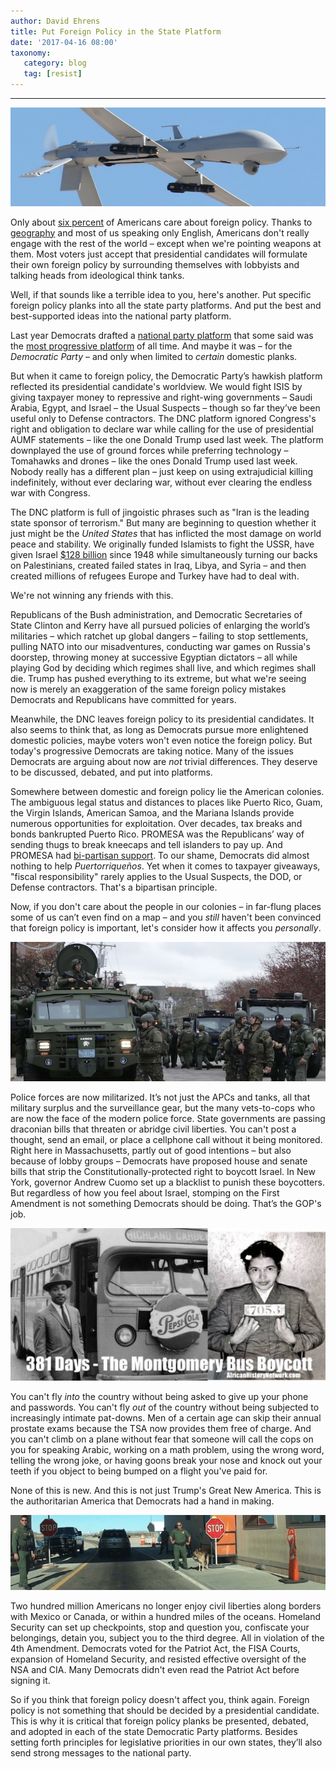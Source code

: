 ```yaml
---
author: David Ehrens
title: Put Foreign Policy in the State Platform
date: '2017-04-16 08:00'
taxonomy:
   category: blog
   tag: [resist]
---
```

---

![](drone.jpg)

Only about [six percent](http://www.thedailybeast.com/articles/2014/07/31/american-voters-don-t-get-foreign-policy.html) of Americans care about foreign policy. Thanks to [geography](https://www.stratfor.com/weekly/american-publics-indifference-foreign-affairs) and most of us speaking only English, Americans don't really engage with the rest of the world – except when we're pointing weapons at them. Most voters just accept that presidential candidates will formulate their own foreign policy by surrounding themselves with lobbyists and talking heads from ideological think tanks.

Well, if that sounds like a terrible idea to you, here's another. Put specific foreign policy planks into all the state party platforms. And put the best and best-supported ideas into the national party platform.

Last year Democrats drafted a [national party platform](http://www.presidency.ucsb.edu/papers_pdf/117717.pdf) that some said was the [most progressive platform](http://progressive.org/dispatches/most-progressive-dem-platform-history-hawkish-foreign-policy/) of all time. And maybe it was – for the *Democratic Party* – and only when limited to *certain* domestic planks.

But when it came to foreign policy, the Democratic Party’s hawkish platform reflected its presidential candidate's worldview. We would fight ISIS by giving taxpayer money to repressive and right-wing governments – Saudi Arabia, Egypt, and Israel – the Usual Suspects – though so far they’ve been useful only to Defense contractors. The DNC platform ignored Congress's right and obligation to declare war while calling for the use of presidential AUMF statements – like the one Donald Trump used last week. The platform downplayed the use of ground forces while preferring technology – Tomahawks and drones – like the ones Donald Trump used last week. Nobody really has a different plan – just keep on using extrajudicial killing indefinitely, without ever declaring war, without ever clearing the endless war with Congress.

The DNC platform is full of jingoistic phrases such as "Iran is the leading state sponsor of terrorism." But many are beginning to question whether it just might be the *United States* that has inflicted the most damage on world peace and stability. We originally funded Islamists to fight the USSR, have given Israel [\$128 billion](https://fas.org/sgp/crs/mideast/RL33222.pdf) since 1948 while simultaneously turning our backs on Palestinians, created failed states in Iraq, Libya, and Syria – and then created millions of refugees Europe and Turkey have had to deal with.

We're not winning any friends with this.

Republicans of the Bush administration, and Democratic Secretaries of State Clinton and Kerry have all pursued policies of enlarging the world’s militaries – which ratchet up global dangers – failing to stop settlements, pulling NATO into our misadventures, conducting war games on Russia's doorstep, throwing money at successive Egyptian dictators – all while playing God by deciding which regimes shall live, and which regimes shall die. Trump has pushed everything to its extreme, but what we're seeing now is merely an exaggeration of the same foreign policy mistakes Democrats and Republicans have committed for years.

Meanwhile, the DNC leaves foreign policy to its presidential candidates. It also seems to think that, as long as Democrats pursue more enlightened domestic policies, maybe voters won't even notice the foreign policy. But today's progressive Democrats are taking notice. Many of the issues Democrats are arguing about now are *not* trivial differences. They deserve to be discussed, debated, and put into platforms.

Somewhere between domestic and foreign policy lie the American colonies. The ambiguous legal status and distances to places like Puerto Rico, Guam, the Virgin Islands, American Samoa, and the Mariana Islands provide numerous opportunities for exploitation. Over decades, tax breaks and bonds bankrupted Puerto Rico. PROMESA was the Republicans’ way of sending thugs to break kneecaps and tell islanders to pay up. And PROMESA had [bi-partisan support](https://democrats-naturalresources.house.gov/media/press-releases/house-passes-the-promesa-act-with-bipartisan-support). To our shame, Democrats did almost nothing to help *Puertorriqueños*. Yet when it comes to taxpayer giveaways, "fiscal responsibility" rarely applies to the Usual Suspects, the DOD, or Defense contractors. That's a bipartisan principle.

Now, if you don't care about the people in our colonies – in far-flung places some of us can’t even find on a map – and you *still* haven't been convinced that foreign policy is important, let's consider how it affects you *personally*.

![](police.jpg)

Police forces are now militarized. It’s not just the APCs and tanks, all that military surplus and the surveillance gear, but the many vets-to-cops who are now the face of the modern police force. State governments are passing draconian bills that threaten or abridge civil liberties. You can't post a thought, send an email, or place a cellphone call without it being monitored. Right here in Massachusetts, partly out of good intentions – but also because of lobby groups – Democrats have proposed house and senate bills that strip the Constitutionally-protected right to boycott Israel. In New York, governor Andrew Cuomo set up a blacklist to punish these boycotters. But regardless of how you feel about Israel, stomping on the First Amendment is not something Democrats should be doing. That’s the GOP's job.

![](boycott.jpg)

You can't fly *into* the country without being asked to give up your phone and passwords. You can't fly *out* of the country without being subjected to increasingly intimate pat-downs. Men of a certain age can skip their annual prostate exams because the TSA now provides them free of charge. And you can't climb on a plane without fear that someone will call the cops on you for speaking Arabic, working on a math problem, using the wrong word, telling the wrong joke, or having goons break your nose and knock out your teeth if you object to being bumped on a flight you've paid for.

None of this is new. And this is not just Trump's Great New America. This is the authoritarian America that Democrats had a hand in making.

![](yuma.jpg)

Two hundred million Americans no longer enjoy civil liberties along borders with Mexico or Canada, or within a hundred miles of the oceans. Homeland Security can set up checkpoints, stop and question you, confiscate your belongings, detain you, subject you to the third degree. All in violation of the 4th Amendment. Democrats voted for the Patriot Act, the FISA Courts, expansion of Homeland Security, and resisted effective oversight of the NSA and CIA. Many Democrats didn't even read the Patriot Act before signing it.

So if you think that foreign policy doesn't affect you, think again. Foreign policy is not something that should be decided by a presidential candidate. This is why it is critical that foreign policy planks be presented, debated, and adopted in each of the state Democratic Party platforms. Besides setting forth principles for legislative priorities in our own states, they’ll also send strong messages to the national party. 

